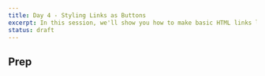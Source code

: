 ```yaml
---
title: Day 4 - Styling Links as Buttons
excerpt: In this session, we'll show you how to make basic HTML links look like clickable buttons.
status: draft
---
```


## Prep
